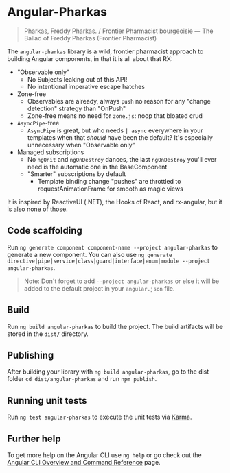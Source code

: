# Angular-Pharkas

> Pharkas, Freddy Pharkas. / Frontier Pharmacist bourgeoisie — The Ballad of Freddy Pharkas (Frontier Pharmacist)

The `angular-pharkas` library is a wild, frontier pharmacist approach to building Angular components, in that it is all about that RX:

- "Observable only"
  - No Subjects leaking out of this API!
  - No intentional imperative escape hatches
- Zone-free
  - Observables are already, always `push` no reason for any "change detection" strategy than "OnPush"
  - Zone-free means no need for `zone.js`: noop that bloated crud
- `AsyncPipe`-free
  - `AsyncPipe` is great, but who needs `| async` everywhere in your templates when that _should_ have been the default? It's especially
    unnecessary when "Observable only"
- Managed subscriptions
  - No `ngOnit` and `ngOnDestroy` dances, the last `ngOnDestroy` you'll ever need is the automatic one in the BaseComponent
  - "Smarter" subscriptions by default
    - Template binding change "pushes" are throttled to requestAnimationFrame for smooth as magic views

It is inspired by ReactiveUI (.NET), the Hooks of React, and rx-angular, but it is also none of those.

## Code scaffolding

Run `ng generate component component-name --project angular-pharkas` to generate a new component. You can also use `ng generate directive|pipe|service|class|guard|interface|enum|module --project angular-pharkas`.

> Note: Don't forget to add `--project angular-pharkas` or else it will be added to the default project in your `angular.json` file.

## Build

Run `ng build angular-pharkas` to build the project. The build artifacts will be stored in the `dist/` directory.

## Publishing

After building your library with `ng build angular-pharkas`, go to the dist folder `cd dist/angular-pharkas` and run `npm publish`.

## Running unit tests

Run `ng test angular-pharkas` to execute the unit tests via [Karma](https://karma-runner.github.io).

## Further help

To get more help on the Angular CLI use `ng help` or go check out the [Angular CLI Overview and Command Reference](https://angular.io/cli) page.
